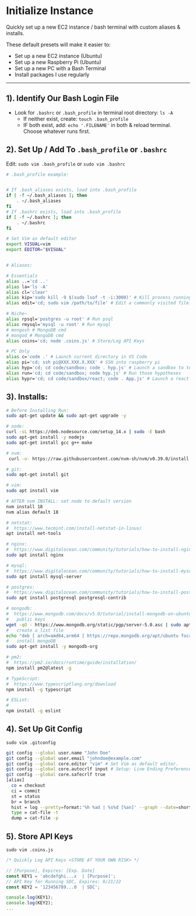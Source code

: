 # Initialize Instance
Quickly set up a new EC2 instance / bash terminal with custom aliases &amp; installs.

These default presets will make it easier to:
- Set up a new EC2 instance (Ubuntu)
- Set up a new Raspberry Pi (Ubuntu) 
- Set up a new PC with a Bash Terminal 
- Install packages I use regularly

---
## 1). Identify Our Bash Login File 
- Look for `.bashrc` or `.bash_profile` in terminal root directory:
  `ls -A`
  - If neither exist, create: `touch .bash_profile`
  - IF both exist, add: `echo '.FILENAME'` in both & reload terminal. Choose whatever runs first. 


## 2). Set Up / Add To `.bash_profile` or `.bashrc`
Edit: `sudo vim .bash_profile` or `sudo vim .bashrc`
   
```bash
# .bash_profile example:


# If .bash_aliases exists, load into .bash_profile
if [ -f ~/.bash_aliases ]; then
    . ~/.bash_aliases
fi
# If .bashrc exists, load into .bash_profile
if [ -f ~/.bashrc ]; then
    . ~/.bashrc
fi

# Set Vim as default editor
export VISUAL=vim
export EDITOR="$VISUAL"


# Aliases:

# Essentials
alias ..='cd ..'
alias la='ls -A'
alias cl='clear'
alias kip='sudo kill -9 $(sudo lsof -t -i:3000)' # Kill process running on port 3000
alias edit='cd; sudo vim /path/to/file' # Edit a commonly visited file. Ideal for NGINX .conf

# Niche~
alias rpsql='postgres -u root' # Run psql 
alias rmysql='mysql -u root' # Run mysql
# mongosh # MongoDB cmd
# mongod # MongoDB cmd
alias coins='cd; node .coins.js' # Store/Log API Keys 

# PC Only
alias c='code .' # Launch current directory in VS Code
alias pi='cd; ssh pi@XXX.XXX.X.XXX' # SSH into raspberry pi
alias hyp='cd; cd code/sandbox; code . hyp.js' # Launch a sandbox to test code hypotheses
alias run='cd; cd code/sandbox; node hyp.js' # Run those hypotheses
alias hypr='cd; cd code/sandbox/react; code . App.js' # Launch a react app sandbox
```

## 3). Installs:

```bash
# Before Installing Run:
sudo apt-get update && sudo apt-get upgrade -y

# node:
curl -sL https://deb.nodesource.com/setup_14.x | sudo -E bash
sudo apt-get install -y nodejs
sudo apt-get install gcc g++ make

# nvm:
 curl -o- https://raw.githubusercontent.com/nvm-sh/nvm/v0.39.0/install.sh | bash 

# git:
sudo apt-get install git

# vim: 
sudo apt install vim

# AFTER nvm INSTALL: set node to default version
nvm install 18
nvm alias default 18

# netstat: 
#  https://www.tecmint.com/install-netstat-in-linux/
apt install net-tools

# nginx: 
#  https://www.digitalocean.com/community/tutorials/how-to-install-nginx-on-ubuntu-20-04
sudo apt install nginx

# mysql: 
#  https://www.digitalocean.com/community/tutorials/how-to-install-mysql-on-ubuntu-20-04
sudo apt install mysql-server

# postgres: 
#  https://www.digitalocean.com/community/tutorials/how-to-install-postgresql-on-ubuntu-20-04-quickstart
sudo apt install postgresql postgresql-contrib

# mongodb: 
#  https://www.mongodb.com/docs/v5.0/tutorial/install-mongodb-on-ubuntu/
#   public keys
wget -qO - https://www.mongodb.org/static/pgp/server-5.0.asc | sudo apt-key add - 
#   create a list file
echo "deb [ arch=amd64,arm64 ] https://repo.mongodb.org/apt/ubuntu focal/mongodb-org/5.0 multiverse" | sudo tee /etc/apt/sources.list.d/mongodb-org-5.0.list 
#   install mongoDB
sudo apt-get install -y mongodb-org 

# pm2: 
#  https://pm2.io/docs/runtime/guide/installation/
npm install pm2@latest -g

# TypeScript:
#  https://www.typescriptlang.org/download
npm install -g typescript

# ESLint:
#  
npm install -g eslint
```

## 4). Set Up Git Config

`sudo vim .gitconfig`

```bash
git config --global user.name "John Doe"
git config --global user.email "johndoe@example.com"
git config --global core.editor "vim" # Set Vim as default editor.
git config --global core.autocrlf input # Setup: Line Ending Preferences
git config --global core.safecrlf true
[alias] 
  co = checkout
  ci = commit
  st = status
  br = branch
  hist = log --pretty=format:'%h %ad | %s%d [%an]' --graph --date=short
  type = cat-file -t
  dump = cat-file -p
```

## 5). Store API Keys

`sudo vim .coins.js`

```js
/* Quickly Log API Keys <STORE AT YOUR OWN RISK> */

// [Purpose], Expires: [Exp. Date]
const KEY1 = 'abcdefghi...x  | [Purpose]';
// API Key for Running SDC, Expires: 9/21/22
const KEY2 = '123456789...0  | SDC';

console.log(KEY1);
console.log(KEY2);
...
```
